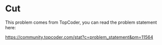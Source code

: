 # Cut

This problem comes from TopCoder, you can read the problem statement here: 

https://community.topcoder.com/stat?c=problem_statement&pm=11564